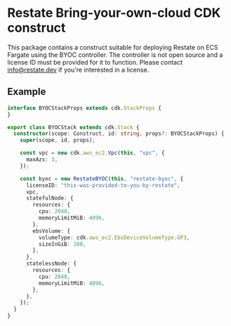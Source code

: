 # Restate Bring-your-own-cloud CDK construct

This package contains a construct suitable for deploying Restate on ECS Fargate using the BYOC controller.
The controller is not open source and a license ID must be provided for it to function. Please contact
[info@restate.dev](mailto:info@restate.dev) if you're interested in a license.

## Example
```ts
interface BYOCStackProps extends cdk.StackProps {
}

export class BYOCStack extends cdk.Stack {
  constructor(scope: Construct, id: string, props?: BYOCStackProps) {
    super(scope, id, props);

    const vpc = new cdk.aws_ec2.Vpc(this, "vpc", {
      maxAzs: 3,
    });

    const byoc = new RestateBYOC(this, "restate-byoc", {
      licenseID: "this-was-provided-to-you-by-restate",
      vpc,
      statefulNode: {
        resources: {
          cpu: 2048,
          memoryLimitMiB: 4096,
        },
        ebsVolume: {
          volumeType: cdk.aws_ec2.EbsDeviceVolumeType.GP3,
          sizeInGiB: 200,
        },
      },
      statelessNode: {
        resources: {
          cpu: 2048,
          memoryLimitMiB: 4096,
        },
      },
    });
  }
}
```
